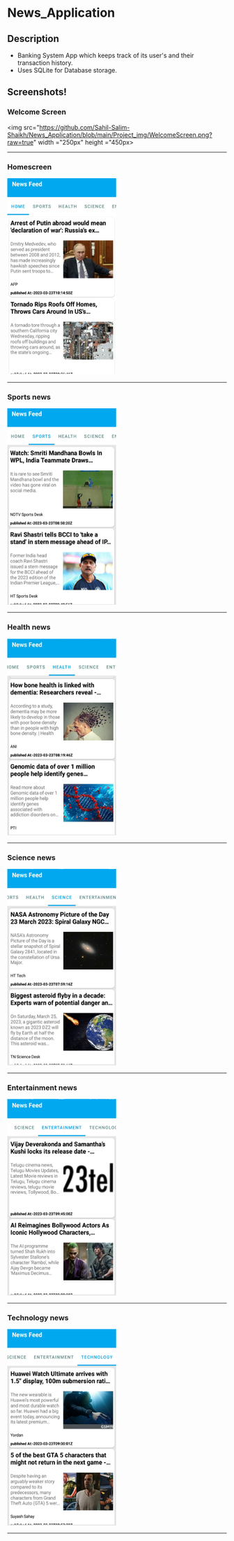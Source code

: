 # News_Application
## Description
* Banking System App which keeps track of its user's and their transaction history.
* Uses SQLite for Database storage.

## Screenshots!

### Welcome Screen 
<img src="https://github.com/Sahil-Salim-Shaikh/News_Application/blob/main/Project_img/WelcomeScreen.png?raw=true" width ="250px" height ="450px>

----------------------------------------

### Homescreen 
<img src="https://github.com/Sahil-Salim-Shaikh/News_Application/blob/main/Project_img/Home.png?raw=true" width ="250px" height ="450px"> 

------------------------------------------

### Sports news 
<img src="https://github.com/Sahil-Salim-Shaikh/News_Application/blob/main/Project_img/Sports.png?raw=true" width ="250px" height ="450px">

------------------------------------------

### Health news
<img src="https://github.com/Sahil-Salim-Shaikh/News_Application/blob/main/Project_img/Health.png?raw=true" width ="250px" height ="450px">

------------------------------------------

### Science news
<img src="https://github.com/Sahil-Salim-Shaikh/News_Application/blob/main/Project_img/Science.png?raw=true" width ="250px" height ="450px"> 

------------------------------------------

### Entertainment news
<img src="https://github.com/Sahil-Salim-Shaikh/News_Application/blob/main/Project_img/Entertainment.png?raw=true" width ="250px" height ="450px">

------------------------------------------

### Technology news
<img src="https://github.com/Sahil-Salim-Shaikh/News_Application/blob/main/Project_img/Technology%20(1).png?raw=true" width ="250px" height ="450px">

------------------------------------------



